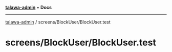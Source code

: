 [**talawa-admin**](../../../README.md) • **Docs**

***

[talawa-admin](../../../modules.md) / screens/BlockUser/BlockUser.test

# screens/BlockUser/BlockUser.test
